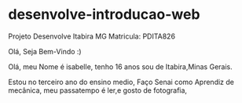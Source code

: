 # desenvolve-introducao-web 
 Projeto Desenvolve Itabira MG   Matricula: PDITA826
 <DOCTYPE html>
 <html>
  <head>
  Olá, Seja Bem-Vindo :) 
  </head>
<body>
 <p>
  Olá, meu Nome é isabelle, tenho 16 anos sou de Itabira,Minas Gerais.
 </p>
 <p> Estou no terceiro ano do ensino medio, Faço Senai como Aprendiz de mecânica, meu passatempo é ler,e gosto de fotografia,</p>
</body>
 </html>
